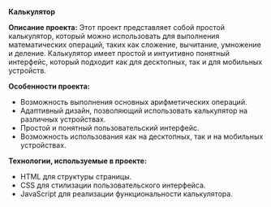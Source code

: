 **Калькулятор**

**Описание проекта:** Этот проект представляет собой простой калькулятор, который можно использовать для выполнения математических операций, таких как сложение, вычитание, умножение и деление. Калькулятор имеет простой и интуитивно понятный интерфейс, который подходит как для десктопных, так и для мобильных устройств.

**Особенности проекта:**
- Возможность выполнения основных арифметических операций.
- Адаптивный дизайн, позволяющий использовать калькулятор на различных устройствах.
- Простой и понятный пользовательский интерфейс.
- Возможность использования как на десктопных, так и на мобильных устройствах.

**Технологии, используемые в проекте:**
- HTML для структуры страницы.
- CSS для стилизации пользовательского интерфейса.
- JavaScript для реализации функциональности калькулятора.
